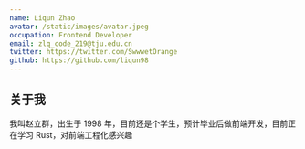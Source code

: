 ```yaml
---
name: Liqun Zhao
avatar: /static/images/avatar.jpeg
occupation: Frontend Developer
email: zlq_code_219@tju.edu.cn
twitter: https://twitter.com/SwwwetOrange
github: https://github.com/liqun98
---
```


## 关于我

我叫赵立群，出生于 1998 年，目前还是个学生，预计毕业后做前端开发，目前正在学习 Rust，对前端工程化感兴趣
